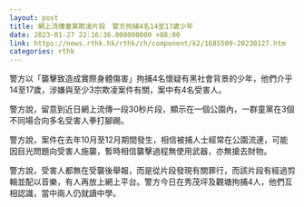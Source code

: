 ```yaml
---
layout: post
title: 網上流傳童黨欺凌片段　警方拘捕4名14至17歲少年
date: 2023-01-27 22:16:36.000000000 +08:00
link: https://news.rthk.hk/rthk/ch/component/k2/1685509-20230127.htm
categories: rthk
---
```


警方以「襲擊致造成實際身體傷害」拘捕4名懷疑有黑社會背景的少年，他們介乎14至17歲，涉嫌與至少3宗欺凌案件有關，案中有4名受害人。

警方說，留意到近日網上流傳一段30秒片段，顯示在一個公園內，一群童黨在3個不同場合向多名受害人拳打腳踢。

警方說，案件在去年10月至12月期間發生，相信被捕人士經常在公園流連，可能因目光問題向受害人施襲，暫時相信襲擊過程無使用武器，亦無搶去財物。

警方說，受害人都無在受襲後舉報，而是從片段發現有關罪行，而該片段有經過剪輯並配以音樂，有人再放上網上平台。警方今日在秀茂坪及觀塘拘捕4人，他們互相認識，當中兩人仍就讀中學。
